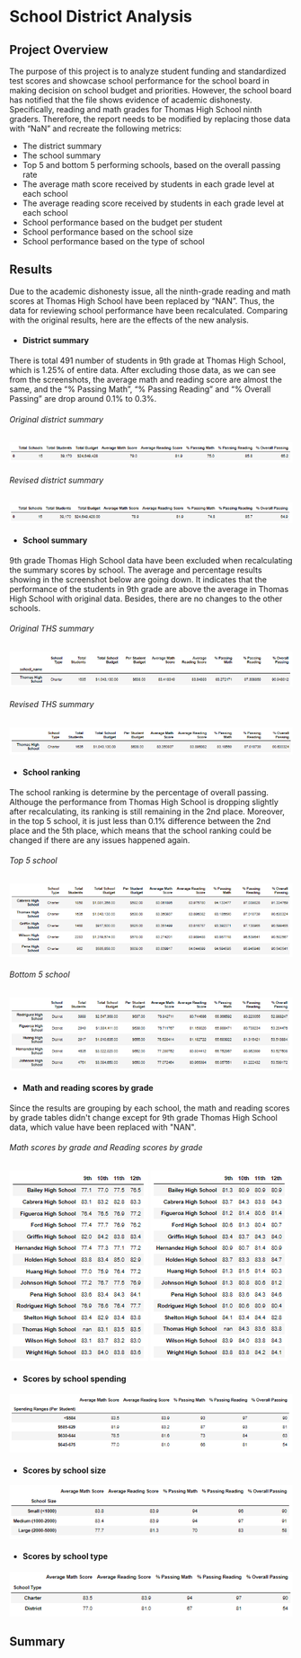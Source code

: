 # School District Analysis

## Project Overview
The purpose of this project is to analyze student funding and standardized test scores and showcase school performance for the school board in making decision on school budget and priorities. 
However, the school board has notified that the file shows evidence of academic dishonesty. Specifically, reading and math grades for Thomas High School ninth graders. Therefore, the report needs to be modified by replacing those data with “NaN” and recreate the following metrics:

-	The district summary
-	The school summary
-	Top 5 and bottom 5 performing schools, based on the overall passing rate
-	The average math score received by students in each grade level at each school
-	The average reading score received by students in each grade level at each school
-	School performance based on the budget per student
-	School performance based on the school size 
-	School performance based on the type of school

## Results
Due to the academic dishonesty issue, all the ninth-grade reading and math scores at Thomas High School have been replaced by “NAN”.  Thus, the data for reviewing school performance have been recalculated. Comparing with the original results, here are the effects of the new analysis.

- #### District summary
There is total 491 number of students in 9th grade at Thomas High School, which is 1.25% of entire data. After excluding those data, as we can see from the screenshots, the average math and reading score are almost the same, and the “% Passing Math”, “% Passing Reading” and “% Overall Passing” are drop around 0.1% to 0.3%.

###### Original district summary 
![](https://github.com/BessHung/School_District_Analysis/blob/158fd1bb78402b63631e95c09dfd11d52290bbb1/Resources/District%20summary_original.png)
###### Revised district summary 
![](https://github.com/BessHung/School_District_Analysis/blob/31902f7ae327f1270577eae65eeb5c2e18c369b3/Resources/District%20summary_modified.png)

- #### School summary
9th grade Thomas High School data have been excluded when recalculating the summary scores by school. The average and percentage results showing in the screenshot below are going down. It indicates that the performance of the students in 9th grade are above the average in Thomas High School with original data. Besides, there are no changes to the other schools.
###### Original THS summary 
![](https://github.com/BessHung/School_District_Analysis/blob/bb1d7c1c94f3e5fed306fa5bd65d25e59205ea65/Resources/THS%20summary_original.png)
###### Revised THS summary
![](https://github.com/BessHung/School_District_Analysis/blob/31902f7ae327f1270577eae65eeb5c2e18c369b3/Resources/THS%20summary_modified.png)

- #### School ranking
The school ranking is determine by the percentage of overall passing. Althouge the performance from Thomas High School is dropping slightly after recalculating, its ranking is still remaining in the 2nd place. Moreover, in the top 5 school, it is just less than 0.1% difference between the 2nd place and the 5th place, which means that the school ranking could be changed if there are any issues happened again.

###### Top 5 school 
![](https://github.com/BessHung/School_District_Analysis/blob/dd1734a29e5b7f506e89fab9346e1acd3252a550/Resources/Top5_modified.png)
###### Bottom 5 school
![](https://github.com/BessHung/School_District_Analysis/blob/dd1734a29e5b7f506e89fab9346e1acd3252a550/Resources/Bottom5_modified.png)

- #### Math and reading scores by grade
Since the results are grouping by each school, the math and reading scores by grade tables didn't change except for 9th grade Thomas High School data, which value have been replaced with "NAN".
###### Math scores by grade and Reading scores by grade
![](https://github.com/BessHung/School_District_Analysis/blob/8af462129d2c1c18cadcdb6d56fab8f8625d345a/Resources/Math%20scores%20by%20grade_modified.png)
![](https://github.com/BessHung/School_District_Analysis/blob/8af462129d2c1c18cadcdb6d56fab8f8625d345a/Resources/Reading%20scores%20by%20grade_modified.png)
- #### Scores by school spending

![](https://github.com/BessHung/School_District_Analysis/blob/8af462129d2c1c18cadcdb6d56fab8f8625d345a/Resources/Scores%20by%20School%20Spending_modified.png)
- #### Scores by school size

![](https://github.com/BessHung/School_District_Analysis/blob/8af462129d2c1c18cadcdb6d56fab8f8625d345a/Resources/Scores%20by%20School%20Size_modified.png)
- #### Scores by school type

![](https://github.com/BessHung/School_District_Analysis/blob/8af462129d2c1c18cadcdb6d56fab8f8625d345a/Resources/Scores%20by%20School%20Type_modified.png)
## Summary
